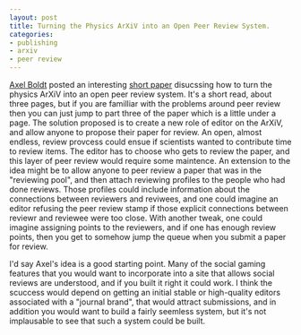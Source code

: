 ```yaml
---
layout: post
title: Turning the Physics ArXiV into an Open Peer Review System.
categories:
- publishing
- arxiv
- peer review
---
```


[Axel Boldt][ab] posted an interesting [short paper][paper] disucssing how to turn the physics ArXiV into an open peer review system. It's a short read, about three pages, but if you are familliar with the problems around peer review then you can just jump to part three of the paper which is a little under a page. The solution proposed is to create a new role of editor on the ArXiV, and allow anyone to propose their paper for review.  An open, almost endless, review provcess could ensue if scientists wanted to contribute time to review items. The editor has to choose who gets to review the paper, and this layer of peer review would require some maintence. An extension to the idea might be to allow anyone to peer review a paper that was in the "reviewing pool", and then attach reviewing profiles to the people who had done reviews. Those profiles could include information about the connections between reviewers and reviwees, and one could imagine an editor refusing the peer review stamp if those explicit connections between reviewr and reviewee were too close. With another tweak, one could imagine assigning points to the reviewers, and if one has enough review points, then you get to somehow jump the queue when you submit a paper for review.

I'd say Axel's idea is a good starting point. Many of the social gaming features that you would want to incorporate into a site that allows social reviews are understood, and if you built it right it could work. I think the scuccess would depend on getting an initial stable or high-quality editors associated with a "journal brand", that would attract submissions, and in addition you would want to build a fairly seemless system, but it's not implausable to see that such a system could be built. 

[ab]: http://math-www.uni-paderborn.de/~axel/
[paper]: http://arxiv.org/pdf/1011.6590v1

